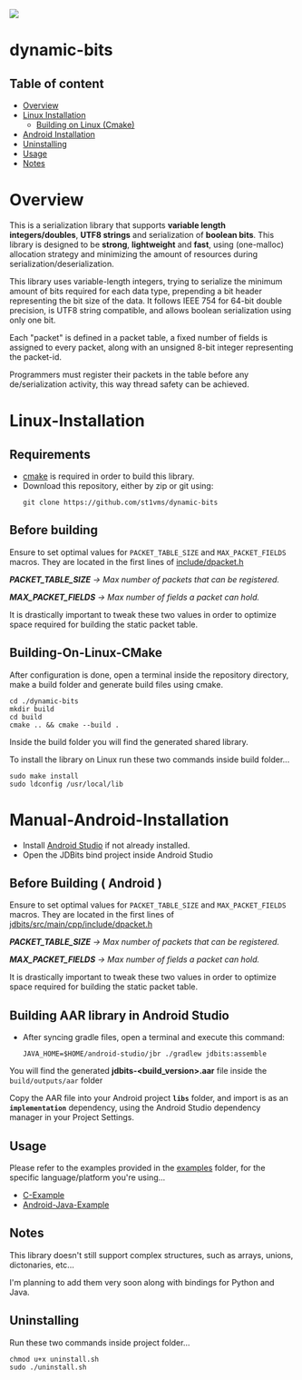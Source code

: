 <a href="https://www.buymeacoffee.com/st1vms"><img src="https://img.buymeacoffee.com/button-api/?text=1 Pizza Margherita&emoji=🍕&slug=st1vms&button_colour=0fa913&font_colour=ffffff&font_family=Bree&outline_colour=ffffff&coffee_colour=FFDD00" /></a>
# dynamic-bits

## Table of content

- [Overview](#overview)
- [Linux Installation](#linux-installation)
    - [Building on Linux (Cmake)](#building-on-linux-cmake)
- [Android Installation](#manual-android-installation)
- [Uninstalling](#uninstalling)
- [Usage](#usage)
- [Notes](#notes)


# Overview

This is a serialization library that supports **variable length integers/doubles**, **UTF8 strings** and serialization of **boolean bits**.
This library is designed to be **strong**, **lightweight** and **fast**, using (one-malloc) allocation strategy and minimizing the amount of resources during serialization/deserialization.

This library uses variable-length integers, trying to serialize the minimum amount of bits required for each data type, prepending a bit header representing the bit size of the data. It follows IEEE 754 for 64-bit double precision, is UTF8 string compatible, and allows boolean serialization using only one bit.

Each "packet" is defined in a packet table, a fixed number of fields is assigned to every packet, along with an unsigned 8-bit integer representing the packet-id.

Programmers must register their packets in the table before any de/serialization activity, this way thread safety can be achieved.


# Linux-Installation

## Requirements

- [cmake](https://cmake.org/install/) is required in order to build this library.
- Download this repository, either by zip or git using:
    ```
    git clone https://github.com/st1vms/dynamic-bits
    ```

## Before building

Ensure to set optimal values for `PACKET_TABLE_SIZE` and `MAX_PACKET_FIELDS` macros. They are located in the first lines of [include/dpacket.h](include/dpacket.h)

***PACKET_TABLE_SIZE** -> Max number of packets that can be registered.*

***MAX_PACKET_FIELDS** -> Max number of fields a packet can hold.*

It is drastically important to tweak these two values in order to optimize space required for building the static packet table.

## Building-On-Linux-CMake

After configuration is done, open a terminal inside the repository directory, make a build folder and generate build files using cmake.
```
cd ./dynamic-bits
mkdir build
cd build
cmake .. && cmake --build .
```

Inside the build folder you will find the generated shared library.

To install the library on Linux run these two commands inside build folder...

```
sudo make install
sudo ldconfig /usr/local/lib
```


# Manual-Android-Installation

- Install [Android Studio](https://cmake.org/install/) if not already installed.
- Open the JDBits bind project inside Android Studio

## Before Building ( Android )

Ensure to set optimal values for `PACKET_TABLE_SIZE` and `MAX_PACKET_FIELDS` macros. They are located in the first lines of [jdbits/src/main/cpp/include/dpacket.h](binds/Android/JDBits/jdbits/src/main/cpp/include/dpacket.h)

***PACKET_TABLE_SIZE** -> Max number of packets that can be registered.*

***MAX_PACKET_FIELDS** -> Max number of fields a packet can hold.*

It is drastically important to tweak these two values in order to optimize space required for building the static packet table.


## Building AAR library in Android Studio

- After syncing gradle files, open a terminal and execute this command:
    ```
    JAVA_HOME=$HOME/android-studio/jbr ./gradlew jdbits:assemble
    ```

You will find the generated **jdbits-<build_version>.aar** file inside the `build/outputs/aar` folder

Copy the AAR file into your Android project **`libs`** folder, and import is as an **`implementation`** dependency, using the Android Studio dependency manager in your Project Settings.


## Usage

Please refer to the examples provided in the [examples](examples/) folder, for the specific language/platform you're using...

- [C-Example](examples/c-example/)
- [Android-Java-Example](examples/android-example/app/src/main/java/com/example/dbitsandroidexample/MainActivity.java)


## Notes

This library doesn't still support complex structures, such as arrays, unions, dictonaries, etc...

I'm planning to add them very soon along with bindings for Python and Java.


## Uninstalling

Run these two commands inside project folder...
```
chmod u+x uninstall.sh
sudo ./uninstall.sh
```

